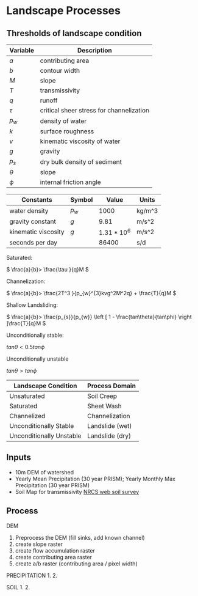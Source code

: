 # Landscape Processes

## Thresholds of landscape condition

| Variable     | Description |
|--------------|-------------|
| $` a `$      | contributing area
| $` b `$      | contour width
| $` M `$      | slope
| $` T `$      | transmissivity
| $` q `$      | runoff
| $` \tau `$   | critical sheer stress for channelization
| $` p_{w} `$  | density of water
| $` k `$      | surface roughness
| $` v `$      | kinematic viscosity of water
| $` g `$      | gravity
| $` p_{s} `$  | dry bulk density of sediment
| $` \theta `$ | slope
| $` \phi `$   | internal friction angle

| Constants           | Symbol      | Value              | Units
|---------------------|-------------|--------------------|------
| water density       | $` p_{w} `$ | 1000               | kg/m^3
| gravity constant    | $` g `$     | 9.81               | m/s^2
| kinematic viscosity | $` g `$     | $` 1.31 * 10 ^6 `$ | m/s^2
| seconds per day     |             |  86400             | s/d


Saturated:

$` \frac{a}{b}> \frac{\tau }{q}M `$

Channelization:

$` \frac{a}{b}> \frac{2T^3 }{p_{w}^{3}kvg^2M^2q} + \frac{T}{q}M `$

Shallow Landsliding:

$` \frac{a}{b}> \frac{p_{s}}{p_{w}} \left [ 1 - \frac{tan\theta}{tan\phi}   \right ]\frac{T}{q}M `$

Unconditionally stable:

$` tan\theta < 0.5 tan\phi `$

Unconditionally unstable

$` tan\theta > tan\phi `$


| Landscape Condition       | Process Domain  |
|---------------------------|-----------------|
| Unsaturated               | Soil Creep      |
| Saturated                 | Sheet Wash      |
| Channelized               | Channelization  |
| Unconditionally Stable    | Landslide (wet) |
| Unconditionally Unstable  | Landslide (dry) |

## Inputs

- 10m DEM of watershed
- Yearly Mean Precipitation (30 year PRISM); Yearly Monthly Max Precipitation (30 year PRISM)
- Soil Map for transmissivity [NRCS web soil survey](http://websoilsurvey.sc.egov.usda.gov/App/HomePage.htm)

## Process

DEM
1. Preprocess the DEM (fill sinks, add known channel)
2. create slope raster
3. create flow accumulation raster
4. create contributing area raster
5. create a/b raster (contributing area / pixel width)

PRECIPITATION
1.
2. 

SOIL
1. 
2. 


